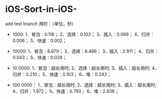 # iOS-Sort-in-iOS-
add test branch
用时：（单位，秒）
 * 1000:
 1、冒泡：0.118；
 2、选择：0.103；
 3、插入：0.069；
 4、归并：0.006；
 5、快速：0.002；
 
 
 *  10000:
 1、冒泡：8.879；
 2、选择：6.486；
 3、插入：2.911；
 4、归并：0.043；
 5、快速：0.028；
 
 
 *  10 0000:
 1、冒泡：超长用时;
 2、选择：超长用时;
 3、插入：超长用时;
 4、归并：0.210；
 5、快速：0.103；
 6、堆：0.243；
 
 
 *  100 0000：
 1、冒泡：超长用时;
 2、选择：超长用时;
 3、插入：超长用时;
 4、归并：1.972；
 5、快速：0.793；
 6、堆：2.836；
 
